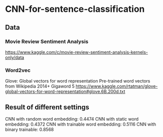 # CNN-for-sentence-classification

## Data
### Movie Review Sentiment Analysis
https://www.kaggle.com/c/movie-review-sentiment-analysis-kernels-only/data

### Word2vec
Glove: Global vectors for word representation
Pre-trained word vectors from Wikipedia 2014+ Gigaword 5
https://www.kaggle.com/rtatman/glove-global-vectors-for-word-representation#glove.6B.200d.txt

## Result of different settings
CNN with random word embedding: 0.4474
CNN with static word embedding: 0.4372
CNN with trainable word embedding: 0.5116
CNN with binary trainable: 0.8568
